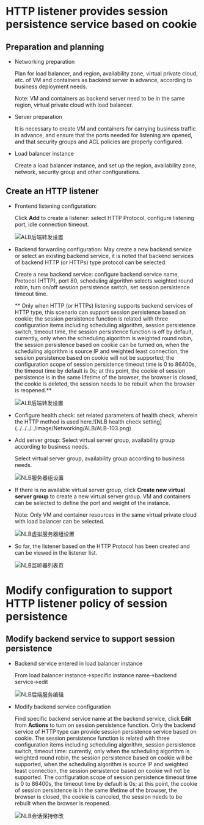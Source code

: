 # HTTP listener provides session persistence service based on cookie

## Preparation and planning

- Networking preparation

	Plan for load balancer, and region, availability zone, virtual private cloud, etc. of VM and containers as backend server in advance, according to business deployment needs.
	
	Note: VM and containers as backend server need to be in the same region, virtual private cloud with load balancer.

- Server preparation

	It is necessary to create VM and containers for carrying business traffic in advance, and ensure that the ports needed for listening are opened, and that security groups and ACL policies are properly configured.

- Load balancer instance

	Create a load balancer instance, and set up the region, availability zone, network, security group and other configurations.

## Create an HTTP listener

- Frontend listening configuration:

  Click **Add** to create a listener: select HTTP Protocol, configure listening port, idle connection timeout.

  ![ALB后端转发设置](../../../../image/Networking/ALB/ALB-101.png)

- Backend forwarding configuration: May create a new backend service or select an existing backend service, it is noted that backend services of backend HTTP (or HTTPs) type protocol can be selected.

  Create a new backend service: configure backend service name, Protocol (HTTP), port 80, scheduling algorithm selects weighted round robin, turn on/off session persistence switch, set session persistence timeout time.

    ** Only when HTTP (or HTTPs) listening supports backend services of HTTP type, this scenario can support session persistence based on cookie; the session persistence function is related with three configuration items including scheduling algorithm, session persistence switch, timeout time, the session persistence function is off by default, currently, only when the scheduling algorithm is weighted round robin, the session persistence based on cookie can be turned on, when the scheduling algorithm is source IP and weighted least connection, the session persistence based on cookie will not be supported; the configuration scope of session persistence timeout time is 0 to 86400s, the timeout time by default is 0s; at this point, the cookie of session persistence is in the same lifetime of the browser, the browser is closed, the cookie is deleted, the session needs to be rebuilt when the browser is reopened.**

  ![ALB后端转发设置](../../../../image/Networking/ALB/ALB-102.png)

- Configure health check: set related parameters of health check, wherein the HTTP method is used here.![NLB health check setting] (../../../../image/Networking/ALB/ALB-103.png)

- Add server group: Select virtual server group, availability group according to business needs.

  Select virtual server group, availability group according to business needs.

  ![NLB服务器组设置](../../../../image/Networking/ALB/ALB-105.png)

- If there is no available virtual server group, click **Create new virtual server group** to create a new virtual server group. VM and containers can be selected to define the port and weight of the instance.

  Note: Only VM and container resources in the same virtual private cloud with load balancer can be selected.

  ![NLB虚拟服务器组设置](../../../../image/Networking/ALB/ALB-106.png)

- So far, the listener based on the HTTP Protocol has been created and can be viewed in the listener list.

  ![NLB监听器列表页](../../../../image/Networking/ALB/ALB-104.png)

# Modify configuration to support HTTP listener policy of session persistence

## Modify backend service to support session persistence

- Backend service entered in load balancer instance

	From load balancer instance->specific instance name->backend service->edit
  
     ![NLB后端服务编辑](../../../../image/Networking/ALB/ALB-107.png)

- Modify backend service configuration

	Find specific backend service name at the backend service, click **Edit** from **Actions** to turn on session persistence function. Only the backend service of HTTP type can provide session persistence service based on cookie. The session persistence function is related with three configuration items including scheduling algorithm, session persistence switch, timeout time: currently, only when the scheduling algorithm is weighted round robin, the session persistence based on cookie will be supported, when the scheduling algorithm is source IP and weighted least connection, the session persistence based on cookie will not be supported. The configuration scope of session persistence timeout time is 0 to 86400s, the timeout time by default is 0s; at this point, the cookie of session persistence is in the same lifetime of the browser, the browser is closed, the cookie is canceled, the session needs to be rebuilt when the browser is reopened.

   ![NLB会话保持修改](../../../../image/Networking/ALB/ALB-108.png)


